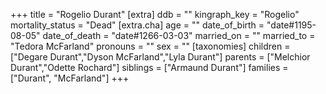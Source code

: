 +++
title = "Rogelio Durant"
[extra]
ddb = ""
kingraph_key = "Rogelio"
mortality_status = "Dead"
[extra.cha]
age = ""
date_of_birth = "date#1195-08-05"
date_of_death = "date#1266-03-03"
married_on = ""
married_to = "Tedora McFarland"
pronouns = ""
sex = ""
[taxonomies]
children = ["Degare Durant","Dyson McFarland","Lyla Durant"]
parents = ["Melchior Durant","Odette Rochard"]
siblings = ["Armaund Durant"]
families = ["Durant", "McFarland"]
+++

